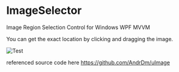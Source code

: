 # ImageSelector

 Image Region Selection Control for Windows WPF MVVM

 You can get the exact location by clicking and dragging the image.

![Test](./Test.gif)


 referenced source code here
https://github.com/AndrDm/uImage
